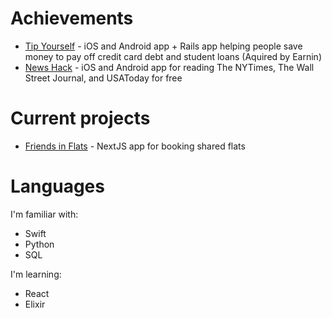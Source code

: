 # Achievements 
- [Tip Yourself](https://help.earnin.com/hc/en-us/articles/360041192274-How-does-Tip-Yourself-work) - iOS and Android app + Rails app helping people save money to pay off credit card debt and student loans (Aquired by Earnin)
- [News Hack](https://github.com/Lcarvajal-zz/News-Hack) - iOS and Android app for reading The NYTimes, The Wall Street Journal, and USAToday for free

# Current projects
- [Friends in Flats](https://www.friends-in-flats.com) - NextJS app for booking shared flats

# Languages

I'm familiar with:
- Swift
- Python
- SQL

I'm learning:
- React
- Elixir
